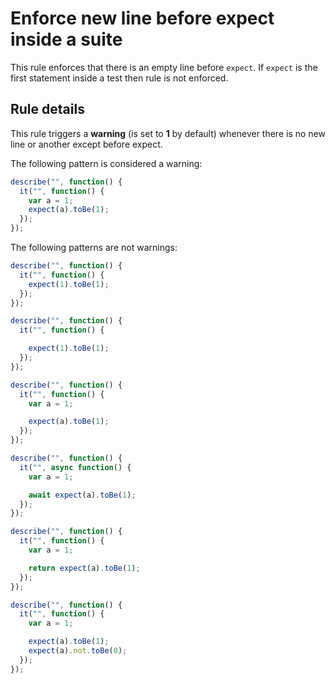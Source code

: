 # Enforce new line before expect inside a suite

This rule enforces that there is an empty line before `expect`.
If `expect` is the first statement inside a test then rule is not enforced.

## Rule details

This rule triggers a **warning** (is set to **1** by default) whenever there is no new line or another except before expect.

The following pattern is considered a warning:


```js
describe("", function() {
  it("", function() {
    var a = 1;
    expect(a).toBe(1);
  });
});
```

The following patterns are not warnings:

```js
describe("", function() {
  it("", function() {
    expect(1).toBe(1);
  });
});
```


```js
describe("", function() {
  it("", function() {

    expect(1).toBe(1);
  });
});
```

```js
describe("", function() {
  it("", function() {
    var a = 1;

    expect(a).toBe(1);
  });
});
```

```js
describe("", function() {
  it("", async function() {
    var a = 1;

    await expect(a).toBe(1);
  });
});
```

```js
describe("", function() {
  it("", function() {
    var a = 1;

    return expect(a).toBe(1);
  });
});
```

```js
describe("", function() {
  it("", function() {
    var a = 1;

    expect(a).toBe(1);
    expect(a).not.toBe(0);
  });
});
```
